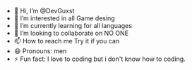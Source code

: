 - 👋 Hi, I’m @DevGuxst
- 👀 I’m interested in all Game desing
- 🌱 I’m currently learning for all languages
- 💞️ I’m looking to collaborate on NO ONE
- 📫 How to reach me Try it if you can
- 😄 Pronouns: men
- ⚡ Fun fact: I love to coding but i don't know how to coding.

<!---
DevGuxst/DevGuxst is a ✨ special ✨ repository because its `README.md` (this file) appears on your GitHub profile.
You can click the Preview link to take a look at your changes.
--->

